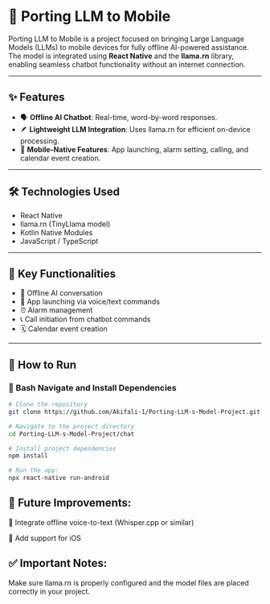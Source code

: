 # 🚀 Porting LLM to Mobile

Porting LLM to Mobile is a project focused on bringing Large Language Models (LLMs) to mobile devices for fully offline AI-powered assistance. The model is integrated using **React Native** and the **llama.rn** library, enabling seamless chatbot functionality without an internet connection.

---

## ✨ Features
- 🗣️ **Offline AI Chatbot**: Real-time, word-by-word responses.
- 🪶 **Lightweight LLM Integration**: Uses llama.rn for efficient on-device processing.
- 📱 **Mobile-Native Features**: App launching, alarm setting, calling, and calendar event creation.

---

## 🛠️ Technologies Used
- React Native
- llama.rn (TinyLlama model)
- Kotlin Native Modules
- JavaScript / TypeScript

---

## 📱 Key Functionalities
- 💬 Offline AI conversation
- 📲 App launching via voice/text commands
- ⏰ Alarm management
- 📞 Call initiation from chatbot commands
- 🗓️ Calendar event creation

---

## 🚀 How to Run

### 📂 Bash Navigate and Install Dependencies
```bash
# Clone the repository
git clone https://github.com/Akifali-1/Porting-LLM-s-Model-Project.git

# Navigate to the project directory
cd Porting-LLM-s-Model-Project/chat

# Install project dependencies
npm install

# Run the app:
npx react-native run-android


```
## 🔧 Future Improvements: 
🎤 Integrate offline voice-to-text (Whisper.cpp or similar)

🍎 Add support for iOS

## ✅ Important Notes:

Make sure llama.rn is properly configured and the model files are placed correctly in your project.
